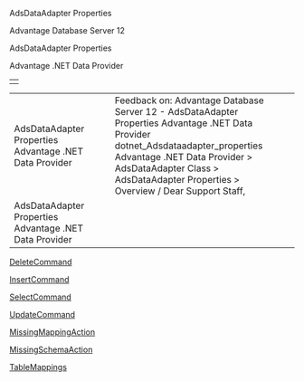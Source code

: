 AdsDataAdapter Properties




Advantage Database Server 12  

AdsDataAdapter Properties

Advantage .NET Data Provider

|  |
| --- |
|  |

|  |  |  |  |  |
| --- | --- | --- | --- | --- |
| AdsDataAdapter Properties  Advantage .NET Data Provider |  |  | Feedback on: Advantage Database Server 12 - AdsDataAdapter Properties Advantage .NET Data Provider dotnet\_Adsdataadapter\_properties Advantage .NET Data Provider > AdsDataAdapter Class > AdsDataAdapter Properties > Overview / Dear Support Staff, |  |
| AdsDataAdapter Properties  Advantage .NET Data Provider |  |  |  |  |

[DeleteCommand](dotnet_adsdataadapter_deletecommand.htm)

[InsertCommand](dotnet_adsdataadapter_insertcommand.htm)

[SelectCommand](dotnet_adsdataadapter_selectcommand.htm)

[UpdateCommand](dotnet_adsdataadapter_updatecommand.htm)

[MissingMappingAction](dotnet_adsdataadapter_missingmappingaction.htm)

[MissingSchemaAction](dotnet_adsdataadapter_missingschemaaction.htm)

[TableMappings](dotnet_adsdataadapter_tablemappings.htm)